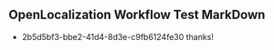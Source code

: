 ## OpenLocalization Workflow Test MarkDown
* 2b5d5bf3-bbe2-41d4-8d3e-c9fb6124fe30 
thanks!<!--HONumber=Mar16_HO2-->
